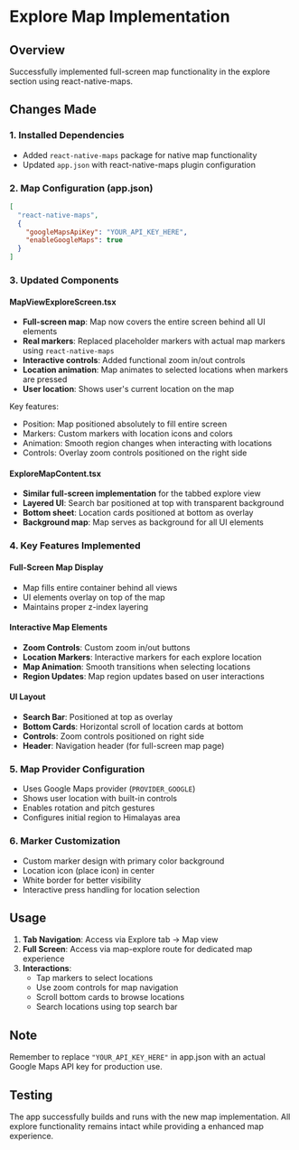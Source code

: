 # Explore Map Implementation

## Overview
Successfully implemented full-screen map functionality in the explore section using react-native-maps.

## Changes Made

### 1. Installed Dependencies
- Added `react-native-maps` package for native map functionality
- Updated `app.json` with react-native-maps plugin configuration

### 2. Map Configuration (app.json)
```json
[
  "react-native-maps",
  {
    "googleMapsApiKey": "YOUR_API_KEY_HERE",
    "enableGoogleMaps": true
  }
]
```

### 3. Updated Components

#### MapViewExploreScreen.tsx
- **Full-screen map**: Map now covers the entire screen behind all UI elements
- **Real markers**: Replaced placeholder markers with actual map markers using `react-native-maps`
- **Interactive controls**: Added functional zoom in/out controls
- **Location animation**: Map animates to selected locations when markers are pressed
- **User location**: Shows user's current location on the map

Key features:
- Position: Map positioned absolutely to fill entire screen
- Markers: Custom markers with location icons and colors
- Animation: Smooth region changes when interacting with locations
- Controls: Overlay zoom controls positioned on the right side

#### ExploreMapContent.tsx  
- **Similar full-screen implementation** for the tabbed explore view
- **Layered UI**: Search bar positioned at top with transparent background
- **Bottom sheet**: Location cards positioned at bottom as overlay
- **Background map**: Map serves as background for all UI elements

### 4. Key Features Implemented

#### Full-Screen Map Display
- Map fills entire container behind all views
- UI elements overlay on top of the map
- Maintains proper z-index layering

#### Interactive Map Elements
- **Zoom Controls**: Custom zoom in/out buttons
- **Location Markers**: Interactive markers for each explore location  
- **Map Animation**: Smooth transitions when selecting locations
- **Region Updates**: Map region updates based on user interactions

#### UI Layout
- **Search Bar**: Positioned at top as overlay
- **Bottom Cards**: Horizontal scroll of location cards at bottom
- **Controls**: Zoom controls positioned on right side
- **Header**: Navigation header (for full-screen map page)

### 5. Map Provider Configuration
- Uses Google Maps provider (`PROVIDER_GOOGLE`)
- Shows user location with built-in controls
- Enables rotation and pitch gestures
- Configures initial region to Himalayas area

### 6. Marker Customization
- Custom marker design with primary color background
- Location icon (place icon) in center
- White border for better visibility
- Interactive press handling for location selection

## Usage
1. **Tab Navigation**: Access via Explore tab → Map view
2. **Full Screen**: Access via map-explore route for dedicated map experience
3. **Interactions**: 
   - Tap markers to select locations
   - Use zoom controls for map navigation
   - Scroll bottom cards to browse locations
   - Search locations using top search bar

## Note
Remember to replace `"YOUR_API_KEY_HERE"` in app.json with an actual Google Maps API key for production use.

## Testing
The app successfully builds and runs with the new map implementation. All explore functionality remains intact while providing a enhanced map experience.